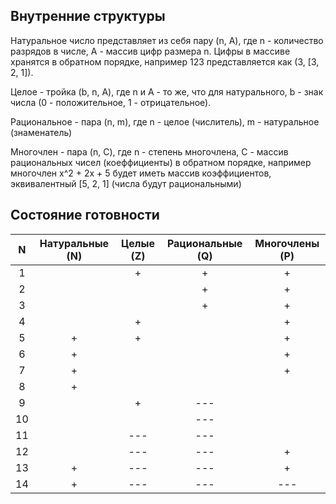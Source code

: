 ## Внутренние структуры

Натуральное число представляет из себя пару (n, A), где n - количество разрядов в числе, A - массив цифр размера n.
Цифры в массиве хранятся в обратном порядке, например 123 представляется как (3, [3, 2, 1]).

Целое - тройка (b, n, A), где n и A - то же, что для натурального, b - знак числа (0 - положительное, 1 - 
отрицательное).

Рациональное - пара (n, m), где n - целое (числитель), m - натуральное (знаменатель)

Многочлен - пара (n, C), где n - степень многочлена, С - массив рациональных чисел (коеффициенты) в обратном порядке,
например многочлен x^2 + 2x + 5 будет иметь массив коэффициентов, эквивалентный [5, 2, 1] (числа будут рациональными)

## Состояние готовности
| N | Натуральные (N) | Целые (Z) | Рациональные (Q) | Многочлены (P) |
|:-:|:---------------:|:---------:|:----------------:|:--------------:|
| 1 |                 |    +      |        +         |      +         |
| 2 |                 |           |        +         |      +         |
| 3 |                 |           |        +         |      +         |
| 4 |                 |    +      |                  |      +         |
| 5 |       +         |    +      |                  |      +         |
| 6 |       +         |           |                  |      +         |
| 7 |       +         |           |                  |      +         |
| 8 |       +         |           |                  |                |
| 9 |                 |    +      |       ---        |                |
| 10|                 |           |       ---        |                |
| 11|                 |   ---     |       ---        |                |
| 12|                 |   ---     |       ---        |      +         |
| 13|       +         |   ---     |       ---        |      +         |
| 14|       +         |   ---     |       ---        |     ---        |
